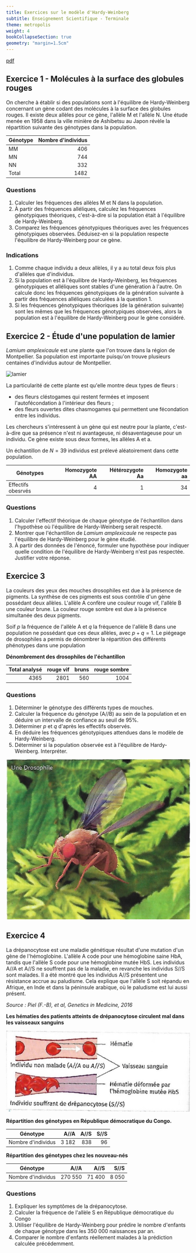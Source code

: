 ```yaml
---
title: Exercices sur le modèle d'Hardy-Weinberg
subtitle: Enseignement Scientifique - Terminale
theme: metropolis
weight: 4
bookCollapseSection: true
geometry: "margin=1.5cm"
---
```


[pdf](./3_4_exercices.pdf)

## Exercice 1 - Molécules à la surface des globules rouges

On cherche à établir si des populations sont à l'équilibre de Hardy-Weinberg concernant un gène codant des molécules à la surface des globules rouges. Il existe deux allèles pour ce gène, l'allèle M et l'allèle N. Une étude menée en 1958 dans la ville minière de Ashibetsu au Japon révèle la répartition suivante des génotypes dans la population.

| Génotype | Nombre d'individus |
| -------- | -----------------: |
| MM       |                406 |
| MN       |                744 |
| NN       |                332 |
| Total    |               1482 |

### Questions

1. Calculer les fréquences des allèles M et N dans la population.
2. À partir des fréquences alléliques, calculez les fréquences génotypiques théoriques, c'est-à-dire si la population était à l'équilibre de Hardy-Weinberg.
3. Comparez les fréquences génotypiques théoriques avec les fréquences génotypiques observées. Déduisez-en si la population respecte l'équilibre de Hardy-Weinberg pour ce gène.

### Indications

1. Comme chaque individu a deux allèles, il y a au total deux fois plus d'allèles que d'individus.
2. Si la population est à l'équilibre de Hardy-Weinberg, les fréquences génotypiques et alléliques sont stables d'une génération à l'autre. On calcule donc les fréquences génotypiques de la génération suivante à partir des fréquences alléliques calculées à la question 1.
3. Si les fréquences génotypiques théoriques (de la génération suivante) sont les mêmes que les fréquences génotypiques observées, alors la population est à l'équilibre de Hardy-Weinberg pour le gène considéré.

## Exercice 2 - Étude d'une population de lamier

_Lamium amplexicaule_ est une plante que l'on trouve dans la région de Montpellier.
Sa population est importante puisqu'on trouve plusieurs centaines d'individus autour de Montpellier.

![lamier](https://planteset.com/wp-content/uploads/2021/11/Lamium-amplexicaule.jpg)

La particularité de cette plante est qu'elle montre deux types de fleurs :

- des fleurs cléstogames qui restent fermées et imposent l'autofécondation à l'intérieur des fleurs ;
- des fleurs ouvertes dites chasmogames qui permettent une fécondation entre les individus.

Les chercheurs s'intéressent à un gène qui est neutre pour la plante, c'est-à-dire que sa présence n'est ni avantageuse, ni désaventageuse pour un individu. Ce gène existe sous deux formes, les allèles A et a.

Un échantillon de $N=39$ individus est prélevé aléatoirement dans cette population.

| Génotypes          | Homozygote AA | Hétérozygote Aa | Homozygote aa |
| ------------------ | ------------: | --------------: | ------------: |
| Effectifs obesrvés |             4 |               1 |            34 |

### Questions

1. Calculer l'effectif théorique de chaque génotype de l'échantillon dans l'hypothèse où l'équilibre de Hardy-Weinberg serait respecté.
2. Montrer que l'échantillon de _Lamium amplexicaule_ ne respecte pas l'équilibre de Hardy-Weinberg pour le gène étudié.
3. À partir des données de l'énoncé, formuler une hypothèse pour indiquer quelle condition de l'équilibre de Hardy-Weinberg n'est pas respectée. Justifier votre réponse.

## Exercice 3

La couleurs des yeux des mouches drosophiles est due à la présence de pigments. La synthèse de ces pigments est sous contrôle d'un gène possédant deux allèles. L'allèle A confère une couleur rouge vif, l'allèle B une couleur brune. La couleur rouge sombre est due à la présence simultanée des deux pigments.

Soif $p$ la fréquence de l'allèle A et $q$ la fréquence de l'allèle B dans une population ne possédant que ces deux allèles, avec $p+q=1$. Le piégeage de drosophiles a permis de dénombrer la répartition des différents phénotypes dans une population

**Dénombrement des drosophiles de l'échantillon**

| Total analysé | rouge vif | bruns | rouge sombre |
| ------------: | --------: | ----: | -----------: |
|          4365 |      2801 |   560 |         1004 |

### Questions

1. Déterminer le génotype des différents types de mouches.
2. Calculer la fréquence du génotype (A//B) au sein de la population et en déduire un intervalle de confiance au seuil de 95%.
3. Déterminer $p$ et $q$ d'après les effectifs observés.
4. En déduire les fréquences génotypiques attendues dans le modèle de Hardy-Weinberg.
5. Déterminer si la population observée est à l'équilibre de Hardy-Weinberg. Interpréter.

![17](../img/doc17.png)

## Exercice 4

La drépanocytose est une maladie génétique résultat d'une mutation d'un gène de l'hémoglobine. L'allèle A code pour une hémoglobine saine HbA, tandis que l'allèle S code pour une hémoglobine mutée HbS. Les individus A//A et A//S ne souffrent pas de la maladie, en revanche les individus S//S sont malades. Il a été montré que les individus A//S présentent une résistance accrue au paludisme. Cela explique que l'allèle S soit répandu en Afrique, en Inde et dans la péninsule arabique, où le paludisme est lui aussi présent.

_Source : Piel (F.-B), et al, Genetics in Medicine, 2016_

**Les hématies des patients atteints de drépanocytose circulent mal dans les vaisseaux sanguins**

![doc18](../img/doc18.png)

**Répartition des génotypes en République démocratique du Congo.**

| Génotype           |    A//A |  A//S | S//S |
| ------------------ | ------: | ----: | ---: |
| Nombre d'individus | $3~182$ | $838$ | $96$ |

**Répartition des génotypes chez les nouveau-nés**

| Génotype           |      A//A |     A//S |    S//S |
| ------------------ | --------: | -------: | ------: |
| Nombre d'individus | $270~550$ | $71~400$ | $8~050$ |

### Questions

1. Expliquer les symptômes de la drépanocytose.
2. Calculer la fréquence de l'allèle S en République démocratique du Congo
3. Utiliser l'équilibre de Hardy-Weinberg pour prédire le nombre d'enfants de chaque génotype dans les $350~000$ naissances par an.
4. Comparer le nombre d'enfants réellement malades à la prédiction calculée précédemment.
